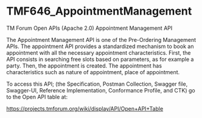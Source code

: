 # TMF646_AppointmentManagement
TM Forum Open APIs (Apache 2.0) Appointment Management API

The Appointment Management API is one of the Pre-Ordering Management APIs.
The appointment API provides a standardized mechanism to book an appointment
with all the necessary appointment characteristics. First, the API consists
in searching free slots based on parameters, as for example a party. Then,
the appointment is created. The appointment has characteristics such as nature
of appointment, place of appointment.

To access this API; (the Specification, Postman Collection, Swagger file, Swagger-UI,
Reference Implementation, Conformance Profile, and CTK) go to the Open API table at:

https://projects.tmforum.org/wiki/display/API/Open+API+Table
